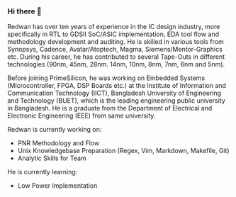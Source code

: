 ### Hi there 👋

<!--
**redwan-rahaman-primesilicon/redwan-rahaman-primesilicon** is a ✨ _special_ ✨ repository because its `README.md` (this file) appears on your GitHub profile.

Here are some ideas to get you started:

- 🔭 I’m currently working on ...
- 🌱 I’m currently learning ...
- 👯 I’m looking to collaborate on ...
- 🤔 I’m looking for help with ...
- 💬 Ask me about ...
- 📫 How to reach me: ...
- 😄 Pronouns: ...
- ⚡ Fun fact: ...
-->


Redwan has over ten years of experience in the IC design industry, more specifically in RTL to GDSII SoC/ASIC implementation, EDA tool flow and methodology development and auditing. He is skilled in various tools from Synopsys, Cadence, Avatar/Atoptech, Magma, Siemens/Mentor-Graphics etc. During his career, he has contributed to several Tape-Outs in different technologies (90nm, 45nm, 28nm. 14nm, 10nm, 8nm, 7nm, 6nm and 5nm).

Before joining PrimeSilicon, he was working on Embedded Systems (Microcontroller, FPGA, DSP Boards etc.) at the Institute of Information and Communication Technology (IICT), Bangladesh University of Engineering and Technology (BUET), which is the leading engineering public university in Bangladesh. He is a graduate from the Department of Electrical and Electronic Engineering (EEE) from same university.

Redwan is currently working on:
- PNR Methodology and Flow
- Unix Knowledgebase Preparation (Regex, Vim, Markdown, Makefile, Git)
- Analytic Skills for Team

He is currently learning:
- Low Power Implementation

